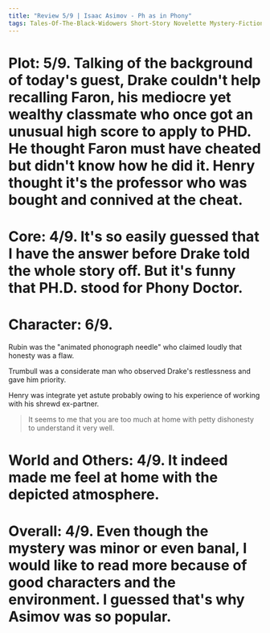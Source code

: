 ```yaml
---
title: "Review 5/9 | Isaac Asimov - Ph as in Phony"
tags: Tales-Of-The-Black-Widowers Short-Story Novelette Mystery-Fiction 1972 Ellery-Queen's-Mystery
---
```


# Plot: 5/9. Talking of the background of today's guest, Drake couldn't help recalling Faron, his mediocre yet wealthy classmate who once got an unusual high score to apply to PHD. He thought Faron must have cheated but didn't know how he did it. Henry thought it's the professor who was bought and connived at the cheat.



# Core: 4/9. It's so easily guessed that I have the answer before Drake told the whole story off. But it's funny that PH.D. stood for Phony Doctor.


# Character: 6/9.
Rubin was the "animated phonograph needle" who claimed loudly that honesty was a flaw.

Trumbull was a considerate man who observed Drake's restlessness and gave him priority.

Henry was integrate yet astute probably owing to his experience of working with his shrewd ex-partner.

> It seems to me that you are too much at home with petty dishonesty to understand it very well.



# World and Others: 4/9. It indeed made me feel at home with the depicted atmosphere.



# Overall: 4/9. Even though the mystery was minor or even banal, I would like to read more because of good characters and the environment. I guessed that's why Asimov was so popular.
